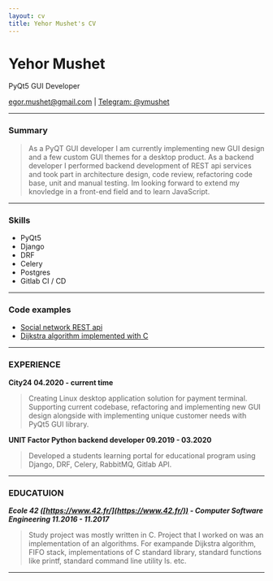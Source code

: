 ```yaml
---
layout: cv
title: Yehor Mushet's CV
---
```

# Yehor Mushet
PyQt5 GUI Developer
<div id="email">
<a href="egor.mushet@gmail.com">egor.mushet@gmail.com</a>
| <a href="tg://user?id=ymushet">Telegram: @ymushet</a>
</div>

***
### Summary

>As a PyQT GUI developer I am currently implementing new GUI design and a few custom GUI themes for a desktop product.
As a backend developer I performed backend development of REST api services and took part in architecture design, code review, refactoring code base, unit and manual testing.
Im looking forward to extend my knovledge in a front-end field and to learn JavaScript.
***
### Skills
 - PyQt5
 - Django
 - DRF
 - Celery
 - Postgres
 - Gitlab CI / CD
***

### Code examples

- [Social network REST api](https://github.com/ymushet/social-network-rest-api)
- [Dijkstra algorithm implemented with C](https://github.com/ymushet/Lem_in)

***
### EXPERIENCE


**City24 04.2020 - current time**
 
>Creating Linux desktop application solution for payment terminal. Supporting current codebase, refactoring and implementing new GUI design alongside with implementing unique customer needs with PyQt5 GUI library.

**UNIT Factor Python backend developer 09.2019 - 03.2020**

>Developed a students learning portal for educational program using Django,
DRF, Celery, RabbitMQ, Gitlab API.
***
### EDUCATUION
***Ecole 42 ([https://www.42.fr/](https://www.42.fr/)) - Computer Software Engineering 11.2016 - 11.2017***

>Study project was mostly written in C. Project that I worked on was an implementation of an algorithms. For exampande Dijkstra algorithm, FIFO stack, implementations of C standard library, standard functions like printf, standard command line utility ls.
etc.
***
